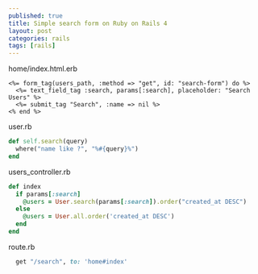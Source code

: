 ```yaml
---
published: true
title: Simple search form on Ruby on Rails 4
layout: post
categories: rails
tags: [rails]
---
```


home/index.html.erb

```erb
<%= form_tag(users_path, :method => "get", id: "search-form") do %>
  <%= text_field_tag :search, params[:search], placeholder: "Search Users" %>
  <%= submit_tag "Search", :name => nil %>
<% end %>
```
user.rb

```ruby
def self.search(query)
  where("name like ?", "%#{query}%") 
end
```
users_controller.rb

```ruby
def index
  if params[:search]
    @users = User.search(params[:search]).order("created_at DESC")
  else
    @users = User.all.order('created_at DESC')
  end
end
```
route.rb

```ruby
  get "/search", to: 'home#index'
```
